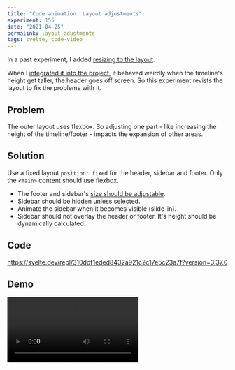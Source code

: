 ```yaml
---
title: "Code animation: Layout adjustments"
experiment: 155
date: "2021-04-25"
permalink: layout-adustments
tags: svelte, code-video
---
```


In a past experiment, I added [resizing to the layout](/posts/layout-resize).

When I [integrated it into the project](/posts/screen-editor-intergration), it behaved weirdly when the timeline's height get taller, the header goes off screen. So this experiment revists the layout to fix the problems with it.

## Problem

The outer layout uses flexbox. So adjusting one part - like increasing the height of the timeline/footer - impacts the expansion of other areas.

## Solution

Use a fixed layout `position: fixed` for the header, sidebar and footer. Only the `<main>` content should use flexbox.

- The footer and sidebar's [size should be adjustable](/posts/layout-resize).
- Sidebar should be hidden unless selected.
- Animate the sidebar when it becomes visible (slide-in).
- Sidebar should not overlay the header or footer. It's height should be dynamically calculated.

## Code

https://svelte.dev/repl/310ddf1eded8432a921c2c17e5c23a7f?version=3.37.0

## Demo

<video controls src="https://res.cloudinary.com/dzwnkx0mk/video/upload/v1619369688/1000experiments.dev/resizable-layout-with-fixed-elements_fbvhtd.mp4"/>
